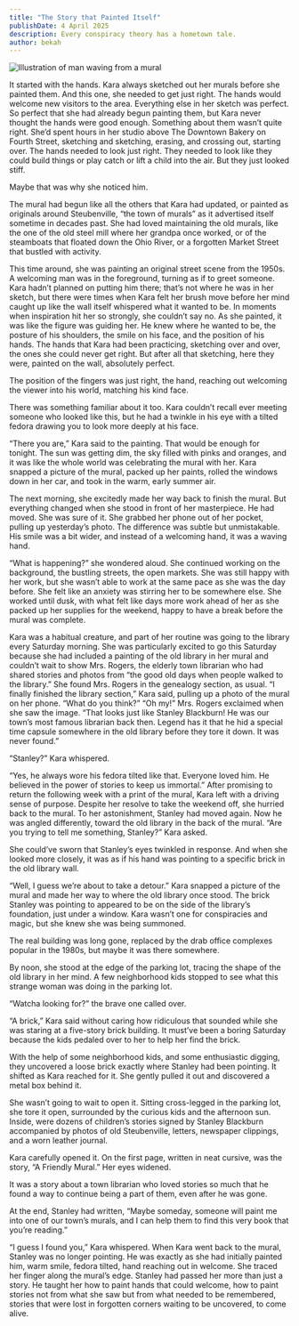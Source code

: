 ```yaml
---
title: "The Story that Painted Itself"
publishDate: 4 April 2025
description: Every conspiracy theory has a hometown tale.
author: bekah
---
```


![Illustration of man waving from a mural](/assets/blog/mural.png)


It started with the hands. Kara always sketched out her murals before she painted them. And this one, she needed to get just right. The hands would welcome new visitors to the area. Everything else in her sketch was perfect. So perfect that she had already begun painting them, but Kara never thought the hands were good enough. Something about them wasn’t quite right. She’d spent hours in her studio above The Downtown Bakery on Fourth Street, sketching and sketching, erasing, and crossing out, starting over. The hands needed to look just right. They needed to look like they could build things or play catch or lift a child into the air. But they just looked stiff. 

Maybe that was why she noticed him.

The mural had begun like all the others that Kara had updated, or painted as originals around Steubenville, “the town of murals” as it advertised itself sometime in decades past. She had loved maintaining the old murals, like the one of the old steel mill where her grandpa once worked, or of the steamboats that floated down the Ohio River, or a forgotten Market Street that bustled with activity. 

This time around, she was painting an original street scene from the 1950s. A welcoming man was in the foreground, turning as if to greet someone. Kara hadn’t planned on putting him there; that’s not where he was in her sketch, but there were times when Kara felt her brush move before her mind caught up like the wall itself whispered what it wanted to be. In moments when inspiration hit her so strongly, she couldn’t say no. As she painted, it was like the figure was guiding her. He knew where he wanted to be, the posture of his shoulders, the smile on his face, and the position of his hands. The hands that Kara had been practicing, sketching over and over, the ones she could never get right. But after all that sketching, here they were, painted on the wall, absolutely perfect. 

The position of the fingers was just right, the hand, reaching out welcoming the viewer into his world, matching his kind face.

There was something familiar about it too. Kara couldn’t recall ever meeting someone who looked like this, but he had a twinkle in his eye with a tilted fedora drawing you to look more deeply at his face. 

“There you are,” Kara said to the painting. That would be enough for tonight. The sun was getting dim, the sky filled with pinks and oranges, and it was like the whole world was celebrating the mural with her. Kara snapped a picture of the mural, packed up her paints, rolled the windows down in her car, and took in the warm, early summer air.

The next morning, she excitedly made her way back to finish the mural. But everything changed when she stood in front of her masterpiece. He had moved. She was sure of it.  She grabbed her phone out of her pocket, pulling up yesterday’s photo. The difference was subtle but unmistakable. His smile was a bit wider, and instead of a welcoming hand, it was a waving hand. 

“What is happening?” she wondered aloud. She continued working on the background, the bustling streets, the open markets. She was still happy with her work, but she wasn’t able to work at the same pace as she was the day before. She felt like an anxiety was stirring her to be somewhere else. She worked until dusk, with what felt like days more work ahead of her as she packed up her supplies for the weekend, happy to have a break before the mural was complete.

Kara was a habitual creature, and part of her routine was going to the library every Saturday morning. She was particularly excited to go this Saturday because she had included a painting of the old library in her mural and couldn’t wait to show Mrs. Rogers, the elderly town librarian who had shared stories and photos from “the good old days when people walked to the library.”
She found Mrs. Rogers in the genealogy section, as usual.
“I finally finished the library section,” Kara said, pulling up a photo of the mural on her phone. “What do you think?”
“Oh my!” Mrs. Rogers exclaimed when she saw the image. “That looks just like Stanley Blackburn! He was our town’s most famous librarian back then. Legend has it that he hid a special time capsule somewhere in the old library before they tore it down. It was never found.”

“Stanley?” Kara whispered.

“Yes, he always wore his fedora tilted like that. Everyone loved him. He believed in the power of stories to keep us immortal.”
After promising to return the following week with a print of the mural, Kara left with a driving sense of purpose. Despite her resolve to take the weekend off, she hurried back to the mural. To her astonishment, Stanley had moved again. Now he was angled differently, toward the old library in the back of the mural. 
“Are you trying to tell me something, Stanley?” Kara asked. 

She could’ve sworn that Stanley’s eyes twinkled in response. And when she looked more closely, it was as if his hand was pointing to a specific brick in the old library wall. 

“Well, I guess we’re about to take a detour.” Kara snapped a picture of the mural and made her way to where the old library once stood. The brick Stanley was pointing to appeared to be on the side of the library’s foundation, just under a window. Kara wasn’t one for conspiracies and magic, but she knew she was being summoned. 

The real building was long gone, replaced by the drab office complexes popular in the 1980s, but maybe it was there somewhere.

By noon, she stood at the edge of the parking lot, tracing the shape of the old library in her mind. A few neighborhood kids stopped to see what this strange woman was doing in the parking lot.

“Watcha looking for?” the brave one called over.

“A brick,” Kara said without caring how ridiculous that sounded while she was staring at a five-story brick building. It must’ve been a boring Saturday because the kids pedaled over to her to help her find the brick.

With the help of some neighborhood kids, and some enthusiastic digging, they uncovered a loose brick exactly where Stanley had been pointing. It shifted as Kara reached for it. She gently pulled it out and discovered a metal box behind it.

She wasn’t going to wait to open it. Sitting cross-legged in the parking lot, she tore it open, surrounded by the curious kids and the afternoon sun. Inside, were dozens of children’s stories signed by Stanley Blackburn accompanied by photos of old Steubenville, letters, newspaper clippings, and a worn leather journal. 

Kara carefully opened it. On the first page, written in neat cursive, was the story, “A Friendly Mural.” Her eyes widened.

It was a story about a town librarian who loved stories so much that he found a way to continue being a part of them, even after he was gone.

At the end, Stanley had written, “Maybe someday, someone will paint me into one of our town’s murals, and I can help them to find this very book that you’re reading.”

“I guess I found you,” Kara whispered.
When Kara went back to the mural, Stanley was no longer pointing. He was exactly as she had initially painted him, warm smile, fedora tilted, hand reaching out in welcome.
She traced her finger along the mural’s edge. Stanley had passed her more than just a story. He taught her how to paint hands that could welcome, how to paint stories not from what she saw but from what needed to be remembered, stories that were lost in forgotten corners waiting to be uncovered, to come alive. 



